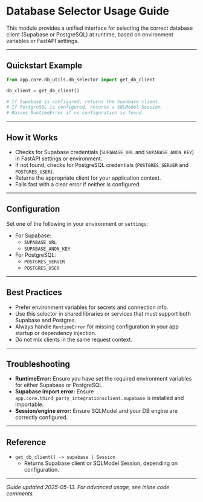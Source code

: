 # Database Selector Usage Guide

This module provides a unified interface for selecting the correct database client (Supabase or PostgreSQL) at runtime, based on environment variables or FastAPI settings.

---

## Quickstart Example

```python
from app.core.db_utils.db_selector import get_db_client

db_client = get_db_client()

# If Supabase is configured, returns the Supabase client.
# If PostgreSQL is configured, returns a SQLModel Session.
# Raises RuntimeError if no configuration is found.
```

---

## How it Works

- Checks for Supabase credentials (`SUPABASE_URL` and `SUPABASE_ANON_KEY`) in FastAPI settings or environment.
- If not found, checks for PostgreSQL credentials (`POSTGRES_SERVER` and `POSTGRES_USER`).
- Returns the appropriate client for your application context.
- Fails fast with a clear error if neither is configured.

---

## Configuration

Set one of the following in your environment or `settings`:

- For Supabase:
  - `SUPABASE_URL`
  - `SUPABASE_ANON_KEY`
- For PostgreSQL:
  - `POSTGRES_SERVER`
  - `POSTGRES_USER`

---

## Best Practices

- Prefer environment variables for secrets and connection info.
- Use this selector in shared libraries or services that must support both Supabase and Postgres.
- Always handle `RuntimeError` for missing configuration in your app startup or dependency injection.
- Do not mix clients in the same request context.

---

## Troubleshooting

- **RuntimeError:** Ensure you have set the required environment variables for either Supabase or PostgreSQL.
- **Supabase import error:** Ensure `app.core.third_party_integrationsclient.supabase` is installed and importable.
- **Session/engine error:** Ensure SQLModel and your DB engine are correctly configured.

---

## Reference

- `get_db_client() -> supabase | Session`
  - Returns Supabase client or SQLModel Session, depending on configuration.

---

*Guide updated 2025-05-13. For advanced usage, see inline code comments.*
